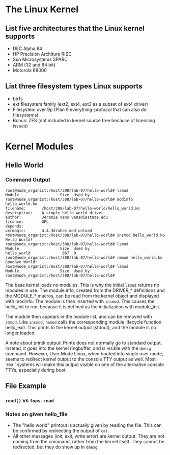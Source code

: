 # The Linux Kernel

## List five architectures that the Linux kernel supports
- DEC Alpha 64
- HP Precision Architure RISC
- Sun Microsystems SPARC
- ARM (32 and 64 bit)
- Motorola 68000 

## List three filesystem types Linux supports
- btrfs
- ext filesystem family (ext2, ext4, ext3 as a subset of ext4 driver)
- Filesystem over 9p (Plan 9 everything-protocol that can also do filesystems)
- Bonus: ZFS (not included in kernel source tree because of licensing issues)

# Kernel Modules
## Hello World
### Command Output
```
root@nude_organist:/host/308/lab-07/hello-world# lsmod
Module                  Size  Used by
root@nude_organist:/host/308/lab-07/hello-world# modinfo hello_world.ko
filename:       /host/308/lab-07/hello-world/hello_world.ko
description:    A simple hello world driver
author:         Jeramie Vens vens@iastate.edu
license:        GPL
depends:
vermagic:       4.4.3drahos mod_unload
root@nude_organist:/host/308/lab-07/hello-world# insmod hello_world.ko
Hello World!
root@nude_organist:/host/308/lab-07/hello-world# lsmod
Module                  Size  Used by
hello_world              867  0
root@nude_organist:/host/308/lab-07/hello-world# rmmod hello_world.ko
Goodbye World!
root@nude_organist:/host/308/lab-07/hello-world# lsmod
Module                  Size  Used by
root@nude_organist:/host/308/lab-07/hello-world#
```

The base kernel loads no modules. This is why the initial `lsmod` returns no modules in use.
The module info, created from the DRIVER_* definitions and the MODULE_* macros, can be
read from the kernel object and displayed with modinfo. The module is then inserted with
`insmod`. This causes the hello_init to run, because it is defined as the initialization
with module_init.

The module
then appears in the module list, and can be removed with `rmmod`. Like `insmod`, `rmmod`
calls the corresponding module lifecycle function hello_exit. This prints to the
kernel output (stdout), and the module is no longer loaded.

A note about printk output: Printk does not normally go to standard output. Instead,
it goes into the kernel ringbuffer, and is visible with the `dmesg` command. However,
User Mode Linux, when booted into single user mode, seems to redirect kernel
output to the console TTY output as well. Most 'real' systems will make this
output visible on one of the alternative console TTYs, especially during boot.

## File Example
### `read()` vs `fops.read`

### Notes on given hello_file
- The "hello world" printout is actually given by reading the file. This can be confirmed
by redirecting the output of `cat`.
- All other messages (init, exit, write error) are kernel output. They are not coming
from the command, rather from the kernel itself. They cannot be redirected, but they do
show up in `dmesg`.
